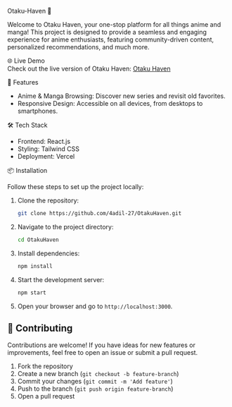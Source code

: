 Otaku-Haven 🎌

Welcome to Otaku Haven, your one-stop platform for all things anime and manga! This project is designed to provide a seamless and engaging experience for anime enthusiasts, featuring community-driven content, personalized recommendations, and much more.

🌐 Live Demo  
Check out the live version of Otaku Haven: [Otaku Haven](https://otaku-haven-alpha.vercel.app)

🚀 Features  

- Anime & Manga Browsing: Discover new series and revisit old favorites.
- Responsive Design: Accessible on all devices, from desktops to smartphones.

🛠️ Tech Stack  

- Frontend: React.js    
- Styling: Tailwind CSS  
- Deployment: Vercel  

📦 Installation  

Follow these steps to set up the project locally:

1. Clone the repository:
   ```bash
   git clone https://github.com/4adil-27/OtakuHaven.git
   ```

2. Navigate to the project directory:
   ```bash
   cd OtakuHaven
   ```

3. Install dependencies:
   ```bash
   npm install
   ```

4. Start the development server:
   ```bash
   npm start
   ```

5. Open your browser and go to `http://localhost:3000`.

## 🤝 Contributing  

Contributions are welcome! If you have ideas for new features or improvements, feel free to open an issue or submit a pull request.  

1. Fork the repository  
2. Create a new branch (`git checkout -b feature-branch`)  
3. Commit your changes (`git commit -m 'Add feature'`)  
4. Push to the branch (`git push origin feature-branch`)  
5. Open a pull request  

